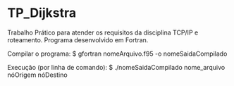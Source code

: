 TP_Dijkstra
===========

Trabalho Prático para atender os requisitos da disciplina TCP/IP e roteamento. Programa desenvolvido em Fortran.

Compilar o programa:
$ gfortran nomeArquivo.f95 -o nomeSaidaCompilado 

Execução (por linha de comando):
$ ./nomeSaidaCompilado nome_arquivo nóOrigem nóDestino
